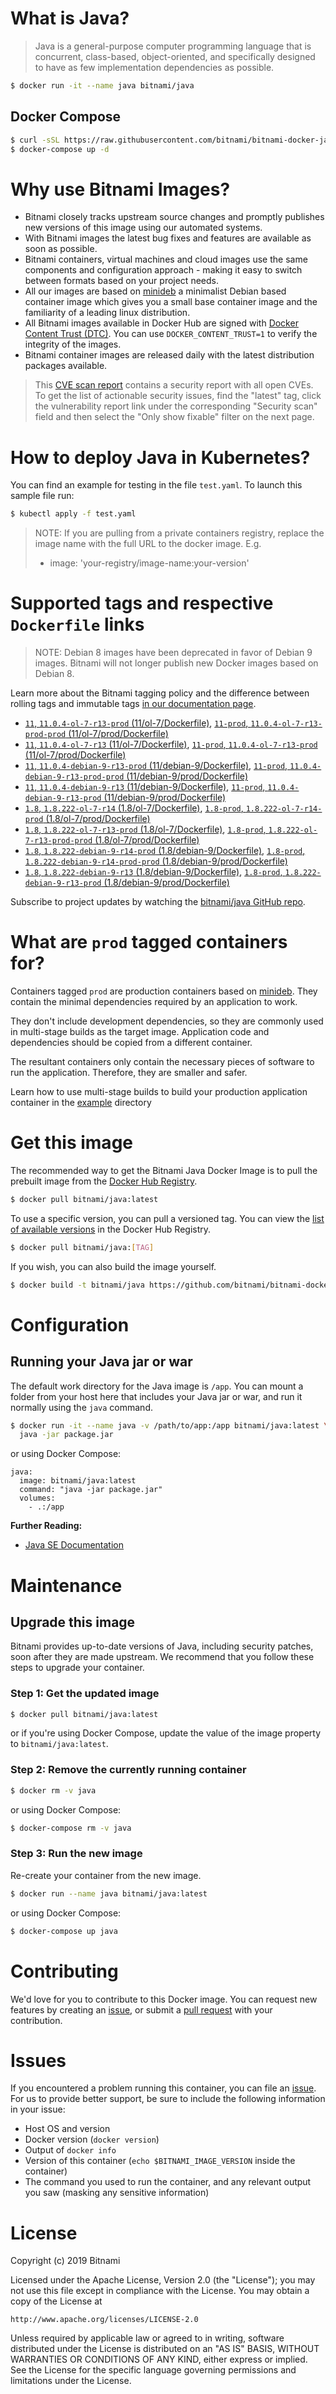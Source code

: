 # What is Java?

> Java is a general-purpose computer programming language that is concurrent, class-based, object-oriented, and specifically designed to have as few implementation dependencies as possible.

```bash
$ docker run -it --name java bitnami/java
```

## Docker Compose

```bash
$ curl -sSL https://raw.githubusercontent.com/bitnami/bitnami-docker-java/master/docker-compose.yml > docker-compose.yml
$ docker-compose up -d
```

# Why use Bitnami Images?

* Bitnami closely tracks upstream source changes and promptly publishes new versions of this image using our automated systems.
* With Bitnami images the latest bug fixes and features are available as soon as possible.
* Bitnami containers, virtual machines and cloud images use the same components and configuration approach - making it easy to switch between formats based on your project needs.
* All our images are based on [minideb](https://github.com/bitnami/minideb) a minimalist Debian based container image which gives you a small base container image and the familiarity of a leading linux distribution.
* All Bitnami images available in Docker Hub are signed with [Docker Content Trust (DTC)](https://docs.docker.com/engine/security/trust/content_trust/). You can use `DOCKER_CONTENT_TRUST=1` to verify the integrity of the images.
* Bitnami container images are released daily with the latest distribution packages available.


> This [CVE scan report](https://quay.io/repository/bitnami/java?tab=tags) contains a security report with all open CVEs. To get the list of actionable security issues, find the "latest" tag, click the vulnerability report link under the corresponding "Security scan" field and then select the "Only show fixable" filter on the next page.

# How to deploy Java in Kubernetes?

You can find an example for testing in the file `test.yaml`. To launch this sample file run:

```bash
$ kubectl apply -f test.yaml
```

> NOTE: If you are pulling from a private containers registry, replace the image name with the full URL to the docker image. E.g.
>
> - image: 'your-registry/image-name:your-version'

# Supported tags and respective `Dockerfile` links

> NOTE: Debian 8 images have been deprecated in favor of Debian 9 images. Bitnami will not longer publish new Docker images based on Debian 8.

Learn more about the Bitnami tagging policy and the difference between rolling tags and immutable tags [in our documentation page](https://docs.bitnami.com/containers/how-to/understand-rolling-tags-containers/).


- [`11`, `11.0.4-ol-7-r13-prod` (11/ol-7/Dockerfile)](https://github.com/bitnami/bitnami-docker-java/blob/11.0.4-ol-7-r13-prod/11/ol-7/Dockerfile), [`11-prod`, `11.0.4-ol-7-r13-prod-prod` (11/ol-7/prod/Dockerfile)](https://github.com/bitnami/bitnami-docker-java/blob/11.0.4-ol-7-r13-prod/11/ol-7/prod/Dockerfile)
- [`11`, `11.0.4-ol-7-r13` (11/ol-7/Dockerfile)](https://github.com/bitnami/bitnami-docker-java/blob/11.0.4-ol-7-r13/11/ol-7/Dockerfile), [`11-prod`, `11.0.4-ol-7-r13-prod` (11/ol-7/prod/Dockerfile)](https://github.com/bitnami/bitnami-docker-java/blob/11.0.4-ol-7-r13/11/ol-7/prod/Dockerfile)
- [`11`, `11.0.4-debian-9-r13-prod` (11/debian-9/Dockerfile)](https://github.com/bitnami/bitnami-docker-java/blob/11.0.4-debian-9-r13-prod/11/debian-9/Dockerfile), [`11-prod`, `11.0.4-debian-9-r13-prod-prod` (11/debian-9/prod/Dockerfile)](https://github.com/bitnami/bitnami-docker-java/blob/11.0.4-debian-9-r13-prod/11/debian-9/prod/Dockerfile)
- [`11`, `11.0.4-debian-9-r13` (11/debian-9/Dockerfile)](https://github.com/bitnami/bitnami-docker-java/blob/11.0.4-debian-9-r13/11/debian-9/Dockerfile), [`11-prod`, `11.0.4-debian-9-r13-prod` (11/debian-9/prod/Dockerfile)](https://github.com/bitnami/bitnami-docker-java/blob/11.0.4-debian-9-r13/11/debian-9/prod/Dockerfile)
- [`1.8`, `1.8.222-ol-7-r14` (1.8/ol-7/Dockerfile)](https://github.com/bitnami/bitnami-docker-java/blob/1.8.222-ol-7-r14/1.8/ol-7/Dockerfile), [`1.8-prod`, `1.8.222-ol-7-r14-prod` (1.8/ol-7/prod/Dockerfile)](https://github.com/bitnami/bitnami-docker-java/blob/1.8.222-ol-7-r14/1.8/ol-7/prod/Dockerfile)
- [`1.8`, `1.8.222-ol-7-r13-prod` (1.8/ol-7/Dockerfile)](https://github.com/bitnami/bitnami-docker-java/blob/1.8.222-ol-7-r13-prod/1.8/ol-7/Dockerfile), [`1.8-prod`, `1.8.222-ol-7-r13-prod-prod` (1.8/ol-7/prod/Dockerfile)](https://github.com/bitnami/bitnami-docker-java/blob/1.8.222-ol-7-r13-prod/1.8/ol-7/prod/Dockerfile)
- [`1.8`, `1.8.222-debian-9-r14-prod` (1.8/debian-9/Dockerfile)](https://github.com/bitnami/bitnami-docker-java/blob/1.8.222-debian-9-r14-prod/1.8/debian-9/Dockerfile), [`1.8-prod`, `1.8.222-debian-9-r14-prod-prod` (1.8/debian-9/prod/Dockerfile)](https://github.com/bitnami/bitnami-docker-java/blob/1.8.222-debian-9-r14-prod/1.8/debian-9/prod/Dockerfile)
- [`1.8`, `1.8.222-debian-9-r13` (1.8/debian-9/Dockerfile)](https://github.com/bitnami/bitnami-docker-java/blob/1.8.222-debian-9-r13/1.8/debian-9/Dockerfile), [`1.8-prod`, `1.8.222-debian-9-r13-prod` (1.8/debian-9/prod/Dockerfile)](https://github.com/bitnami/bitnami-docker-java/blob/1.8.222-debian-9-r13/1.8/debian-9/prod/Dockerfile)

Subscribe to project updates by watching the [bitnami/java GitHub repo](https://github.com/bitnami/bitnami-docker-java).

# What are `prod` tagged containers for?

Containers tagged `prod` are production containers based on [minideb](https://github.com/bitnami/minideb). They contain the minimal dependencies required by an application to work.

They don't include development dependencies, so they are commonly used in multi-stage builds as the target image. Application code and dependencies should be copied from a different container.

The resultant containers only contain the necessary pieces of software to run the application. Therefore, they are smaller and safer.

Learn how to use multi-stage builds to build your production application container in the [example](/example) directory

# Get this image

The recommended way to get the Bitnami Java Docker Image is to pull the prebuilt image from the [Docker Hub Registry](https://hub.docker.com/r/bitnami/java).

```bash
$ docker pull bitnami/java:latest
```

To use a specific version, you can pull a versioned tag. You can view the [list of available versions](https://hub.docker.com/r/bitnami/java/tags/) in the Docker Hub Registry.

```bash
$ docker pull bitnami/java:[TAG]
```

If you wish, you can also build the image yourself.

```bash
$ docker build -t bitnami/java https://github.com/bitnami/bitnami-docker-java.git
```

# Configuration

## Running your Java jar or war

The default work directory for the Java image is `/app`. You can mount a folder from your host here that includes your Java jar or war, and run it normally using the `java` command.

```bash
$ docker run -it --name java -v /path/to/app:/app bitnami/java:latest \
  java -jar package.jar
```

or using Docker Compose:

```
java:
  image: bitnami/java:latest
  command: "java -jar package.jar"
  volumes:
    - .:/app
```

**Further Reading:**

  - [Java SE Documentation](https://docs.oracle.com/javase/8/docs/api/)

# Maintenance

## Upgrade this image

Bitnami provides up-to-date versions of Java, including security patches, soon after they are made upstream. We recommend that you follow these steps to upgrade your container.

### Step 1: Get the updated image

```bash
$ docker pull bitnami/java:latest
```

or if you're using Docker Compose, update the value of the image property to `bitnami/java:latest`.

### Step 2: Remove the currently running container

```bash
$ docker rm -v java
```

or using Docker Compose:

```bash
$ docker-compose rm -v java
```

### Step 3: Run the new image

Re-create your container from the new image.

```bash
$ docker run --name java bitnami/java:latest
```

or using Docker Compose:

```bash
$ docker-compose up java
```

# Contributing

We'd love for you to contribute to this Docker image. You can request new features by creating an [issue](https://github.com/bitnami/bitnami-docker-java/issues), or submit a [pull request](https://github.com/bitnami/bitnami-docker-java/pulls) with your contribution.

# Issues

If you encountered a problem running this container, you can file an [issue](https://github.com/bitnami/bitnami-docker-java/issues). For us to provide better support, be sure to include the following information in your issue:

- Host OS and version
- Docker version (`docker version`)
- Output of `docker info`
- Version of this container (`echo $BITNAMI_IMAGE_VERSION` inside the container)
- The command you used to run the container, and any relevant output you saw (masking any sensitive
information)

# License

Copyright (c) 2019 Bitnami

Licensed under the Apache License, Version 2.0 (the "License");
you may not use this file except in compliance with the License.
You may obtain a copy of the License at

    http://www.apache.org/licenses/LICENSE-2.0

Unless required by applicable law or agreed to in writing, software
distributed under the License is distributed on an "AS IS" BASIS,
WITHOUT WARRANTIES OR CONDITIONS OF ANY KIND, either express or implied.
See the License for the specific language governing permissions and
limitations under the License.
